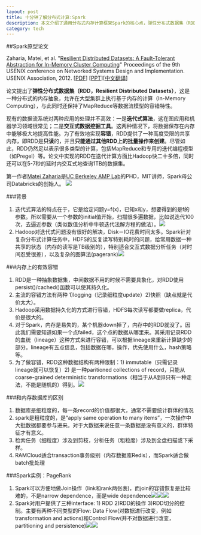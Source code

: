 ```yaml
---
layout: post
title: 十分钟了解分布式计算:Spark
description: 本文介绍了通用分布式内存计算框架Spark的核心点，弹性分布式数据集（RDD，Resilient Distributed Datasets），这是一种分布式的内存抽象，允许在大型集群上执行基于内存的计算（In-Memory Computing），与此同时还保持了MapReduce等数据流模型的容错特性。
category: tech
---
```

##Spark原型论文

Zaharia, Matei, et al. "[Resilient Distributed Datasets: A Fault-Tolerant Abstraction for In-Memory Cluster Computing](https://www.usenix.org/conference/nsdi12/technical-sessions/presentation/zaharia)" Proceedings of the 9th USENIX conference on Networked Systems Design and Implementation. USENIX Association, 2012.
[[PDF](https://www.usenix.org/system/files/conference/nsdi12/nsdi12-final138.pdf)] [[PPT](https://www.usenix.org/sites/default/files/conference/protected-files/nsdi_zaharia.pdf)][[中文翻译](http://blog.sciencenet.cn/home.php?mod=space&uid=425672&do=blog&id=520947)]

论文提出了**弹性分布式数据集（RDD，Resilient Distributed Datasets）**，这是一种分布式的内存抽象，允许在大型集群上执行基于内存的计算（In-Memory Computing），与此同时还保持了MapReduce等数据流模型的容错特性。

现有的数据流系统对两种应用的处理并不高效：一是**迭代式算法**，这在图应用和机器学习领域很常见；二是**交互式数据挖掘工具**。这两种情况下，将数据保存在内存中能够极大地提高性能。为了有效地实现**容错**，RDD提供了一种高度受限的共享内存，即RDD是**只读**的，并且**只能通过其他RDD上的批量操作来创建**。尽管如此，RDD仍然足以表示很多类型的计算，包括MapReduce和专用的迭代编程模型（如Pregel）等。论文中实现的RDD在迭代计算方面比Hadoop快二十多倍，同时还可以在5-7秒的延时内交互式地查询1TB的数据集。


第一作者[Matei Zaharia](http://people.csail.mit.edu/matei/)是[UC Berkeley AMP Lab](http://amplab.cs.berkeley.edu/)的PHD，MIT讲师，Spark母公司Databricks的创始人。
![](http://images.cnitblog.com/blog/331825/201406/131913142027574.jpg)

###背景

1. 迭代式算法的特点在于，它是给定问题y=f(x)，已知x和y，想要得到的是f的参数。所以需要从一个参数的initial值开始，扫描很多遍数据，比如说迭代100次，去逼近参数（类似数值分析中牛顿迭代法解方程的做法）。![](http://images.cnitblog.com/blog/331825/201406/131913410923427.jpg)
2. Hadoop对迭代式问题没有很好的解决，Disk－IO花费时间太多。Spark针对复杂分布式计算任务中，HDFS的反复读写特别耗时的问题，给常用数据一种共享的状态（内存的读写是TB级别的），特别适合交互式数据分析任务（对时间忍受很差），以及复杂的图算法(pagerank)![](http://images.cnitblog.com/blog/331825/201406/131914056551722.jpg)

###内存上的有效容错
1. RDD是一种抽象数据集，中间数据不用的时候不需要具象化，对RDD使用persist()/cached()函数可以使其持久化。
1. 主流的容错方法有两种 1)logging（记录细粒度update）2)快照（缺点就是代价太大）。
2. Hadoop采用数据持久化的方式进行容错，HDFS每次读写都要做replica，代价是很大的。
3. 对于Spark，内存是易失的，某个机器down掉了，内存中的RDD就没了。因此我们需要知道如果一个点failed，这个点的数据从哪里来。其采用记录RDD的血统（lineage）这种方式来进行容错，可以根据lineage来重新计算缺少的部分。lineage有五点信息，包括数据在哪，操作，优先使用什么，hash策略等。
5. 为了做容错，RDD这种数据结构有两种限制：1) immutable（只需记录lineage就可以恢复）2) 是一种paritioned collections of record，只能从coarse-grained deterministic transformations（相当于从A到B只有一种走法，不能是随机的）得到。![](http://images.cnitblog.com/blog/331825/201406/131915180772497.jpg)

###和内存数据库的区别
1. 数据库是细粒度的，每一条record的价值都很大，通常不需要统计群体的情况
2. spark是粗粒度的，是“apply same operation to many items”，一次操作中大批数据都要参与进来。对于大数据来说任意一条数据是没有意义的，群体特征才有意义。
4. 检索任务（细粒度）涉及到剪枝，分析任务（粗粒度）涉及到全盘扫描或下采样。
5. RAMCloud适合transaction事务级别（内存数据库Redis），而Spark适合做batch批处理

###Spark实例：PageRank
1. Spark可以方便地做Join操作（link和rank两张表)，而join的容错恢复是比较难的，不是narrow dependence，而是wide dependence![](http://images.cnitblog.com/blog/331825/201406/131917011557505.jpg)![](http://images.cnitblog.com/blog/331825/201406/131918217491618.jpg)![](http://images.cnitblog.com/blog/331825/201406/131918336248822.jpg)
2. Spark对用户提供了三种interface: 1) RDD 2)RDD的操作 3)RDD切分的控制。主要有两种不同类型的Flow: Data Flow(对数据进行改变，例如transformation and actions)和Control Flow(并不对数据进行改变，partitioning and persistence)![](http://images.cnitblog.com/blog/331825/201406/131916241084890.jpg)![](http://images.cnitblog.com/blog/331825/201406/131919467804739.jpg)